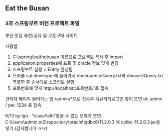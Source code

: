 ## Eat the Busan 
### 3조 스프링부트 버전 프로젝트 파일
부산 맛집 추천/공유 및 쿠폰구매 사이트

사용법 
1. C:\spring\eatthebusan 이름으로 프로젝트 복사 후 import
2. application.properties에 포트 및 oracle 정보 맞게 변경
3. 스프링부트 실행 > Entity 완성됨
4. 오라클 sql developer에 들어가서 dbsequenceQuery.txt와 dbinsertQuery.txt 복붙한 후 순서대로 스크립트 실행
5. 포트번호에 맞게 http://localhost:포트번호/ 로 접속

관리자 페이지 들어가는 법
/admin/*으로 접속후 시큐리티로그인 창이 뜨면 id: admin / pw: 1234 로 접속

6/13 by lgb : "classPath"찾을 수 없는 오류가 뜨면 C:\Users\admin\.m2\repository\oracle\ojdbc6\11.2.0.3 에 ojdbc-11.2.0.3.jar을 넣기.(감사합니다 ㅠㅠ)
